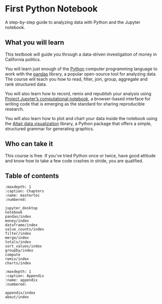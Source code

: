 ```{include} _templates/nav.html
```

# First Python Notebook

A step-by-step guide to analyzing data with Python and the Jupyter notebook.

## What you will learn

This textbook will guide you through a data-driven investigation of money in California politics.

You will learn just enough of the [Python](https://www.python.org/) computer programming language to work with the [pandas](http://pandas.pydata.org/) library, a popular open-source tool for analyzing data. The course will teach you how to read, filter, join, group, aggregate and rank structured data.

You will also learn how to record, remix and republish your analysis using [Project Jupyter’s computational notebook](http://jupyter.org/), a browser-based interface for writing code that is emerging as the standard for sharing reproducible research.

You will also learn how to plot and chart your data inside the notebook using the [Altair data visualization](https://altair-viz.github.io/) library, a Python package that offers a simple, structured grammar for generating graphics.

## Who can take it

This course is free. If you've tried Python once or twice, have good attitude and know how to take a few code crashes in stride, you are qualified.

## Table of contents

```{toctree}
:maxdepth: 1
:caption: Chapters
:name: mastertoc
:numbered:

jupyter_desktop
notebook
pandas/index
money/index
dataframe/index
value_counts/index
filter/index
merge/index
totals/index
sort_values/index
groupby/index
compute
remix/index
charts/index
```

```{toctree}
:maxdepth: 1
:caption: Appendix
:name: appendix
:numbered:

appendix/index
about/index
```
